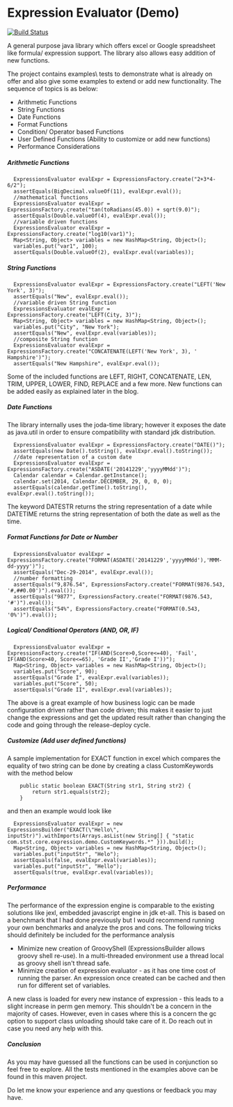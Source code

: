 Expression Evaluator (Demo)
===========================

[![Build Status](https://travis-ci.org/Shy-Ta/expression-evaluator-demo.svg?branch=master)](https://travis-ci.org/Shy-Ta/expression-evaluator-demo)

A general purpose java library which offers excel or Google spreadsheet like formula/ expression support. The library also allows easy addition of new functions.

The project contains examples\ tests to demonstrate what is already on offer and also give some examples to extend or add new functionality. The sequence of topics is as below:

* Arithmetic Functions  
* String Functions  
* Date Functions  
* Format Functions  
* Condition/ Operator based Functions  
* User Defined Functions (Ability to customize or add new functions)  
* Performance Considerations  


##### Arithmetic Functions  

```
  ExpressionsEvaluator evalExpr = ExpressionsFactory.create("2+3*4-6/2");  
  assertEquals(BigDecimal.valueOf(11), evalExpr.eval());  
  //mathematical functions  
  ExpressionsEvaluator evalExpr = ExpressionsFactory.create("tan(toRadians(45.0)) + sqrt(9.0)");  
  assertEquals(Double.valueOf(4), evalExpr.eval());  
  //variable driven functions  
  ExpressionsEvaluator evalExpr = ExpressionsFactory.create("log10(var1)");  
  Map<String, Object> variables = new HashMap<String, Object>();  
  variables.put("var1", 100);  
  assertEquals(Double.valueOf(2), evalExpr.eval(variables));  
  ```

##### String Functions  

```
  ExpressionsEvaluator evalExpr = ExpressionsFactory.create("LEFT('New York', 3)");
  assertEquals("New", evalExpr.eval());
  //variable driven String function
  ExpressionsEvaluator evalExpr = ExpressionsFactory.create("LEFT(City, 3)");
  Map<String, Object> variables = new HashMap<String, Object>();
  variables.put("City", "New York");
  assertEquals("New", evalExpr.eval(variables));
  //composite String function
  ExpressionsEvaluator evalExpr = ExpressionsFactory.create("CONCATENATE(LEFT('New York', 3), ' Hampshire')");
  assertEquals("New Hampshire", evalExpr.eval());
  ```

Some of the included functions are LEFT, RIGHT, CONCATENATE, LEN, TRIM, UPPER, LOWER, FIND, REPLACE and a few more. New functions can be added easily as explained later in the blog.

##### Date Functions

The library internally uses the joda-time library; however it exposes the date as java.util in order to ensure compatibility with standard jdk distribution.

```
  ExpressionsEvaluator evalExpr = ExpressionsFactory.create("DATE()");
  assertEquals(new Date().toString(), evalExpr.eval().toString());
  //date representation of a custom date
  ExpressionsEvaluator evalExpr = ExpressionsFactory.create("ASDATE('20141229','yyyyMMdd')");
  Calendar calendar = Calendar.getInstance();
  calendar.set(2014, Calendar.DECEMBER, 29, 0, 0, 0);
  assertEquals(calendar.getTime().toString(), evalExpr.eval().toString());
  ```

The keyword DATESTR returns the string representation of a date while DATETIME returns the string representation of both the date as well as the time.

##### Format Functions for Date or Number

```
  ExpressionsEvaluator evalExpr = ExpressionsFactory.create("FORMAT(ASDATE('20141229','yyyyMMdd'),'MMM-dd-yyyy')");
  assertEquals("Dec-29-2014", evalExpr.eval());
  //number formatting
  assertEquals("9,876.54", ExpressionsFactory.create("FORMAT(9876.543, '#,##0.00')").eval());
  assertEquals("9877", ExpressionsFactory.create("FORMAT(9876.543, '#')").eval());
  assertEquals("54%", ExpressionsFactory.create("FORMAT(0.543, '0%')").eval());
  ```

##### Logical/ Conditional Operators (AND, OR, IF)

```
  ExpressionsEvaluator evalExpr = ExpressionsFactory.create("IF(AND(Score>0,Score<=40), 'Fail', IF(AND(Score>40, Score<=65), 'Grade II','Grade I'))");
  Map<String, Object> variables = new HashMap<String, Object>();
  variables.put("Score", 90);
  assertEquals("Grade I", evalExpr.eval(variables));
  variables.put("Score", 50);
  assertEquals("Grade II", evalExpr.eval(variables));
  ```

The above is a great example of how business logic can be made configuration driven rather than code driven; this makes it easier to just change the expressions and get the updated result rather than changing the code and going through the release-deploy cycle.

##### Customize (Add user defined functions)

A sample implementation for EXACT function in excel which compares the equality of two string can be done by creating a class CustomKeywords with the method below

```
    public static boolean EXACT(String str1, String str2) {
        return str1.equals(str2);
    }
```
and then an example would look like
```
  ExpressionsEvaluator evalExpr = new ExpressionsBuilder("EXACT(\"Hello\", inputStr)").withImports(Arrays.asList(new String[] { "static com.stst.core.expression.demo.CustomKeywords.*" })).build();
  Map<String, Object> variables = new HashMap<String, Object>();
  variables.put("inputStr", "Helo");
  assertEquals(false, evalExpr.eval(variables));
  variables.put("inputStr", "Hello");
  assertEquals(true, evalExpr.eval(variables));
  ```

##### Performance

The performance of the expression engine is comparable to the existing solutions like jexl, embedded javascript engine in jdk et-all. This is based on a benchmark that I had done previously but I would recommend running your own benchmarks and analyze the pros and cons. The following tricks should definitely be included for the performance analysis
* Minimize new creation of GroovyShell (ExpressionsBuilder allows groovy shell re-use). In a multi-threaded environment use a thread local as groovy shell isn't thread safe.
* Minimize creation of expression evaluator - as it has one time cost of running the parser. An expression once created can be cached and then run for different set of variables.

A new class is loaded for every new instance of expression - this leads to a slight increase in perm gen memory. This shouldn't be a concern in the majority of cases. However, even in cases where this is a concern the gc option to support class unloading should take care of it. Do reach out in case you need any help with this.

##### Conclusion

As you may have guessed all the functions can be used in conjunction so feel free to explore. All the tests mentioned in the examples above can be found in this maven project.

Do let me know your experience and any questions or feedback you may have.
